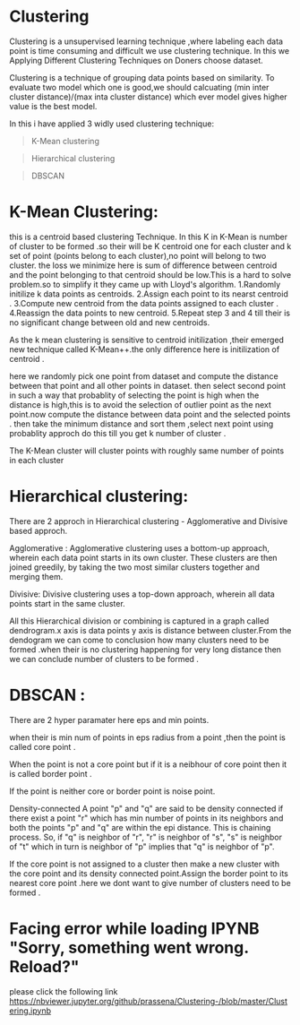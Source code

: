 # Clustering

Clustering is a unsupervised learning technique ,where labeling each data point is time consuming and difficult we use clustering technique.
In this we Applying Different Clustering Techniques on Doners choose dataset.

Clustering is a technique of grouping data points based on similarity.
To evaluate two model which one is good,we should calcuating (min inter cluster distance)/(max inta cluster distance) which ever model gives higher value is the best model.

In this i have applied 3 widly used clustering technique:

>K-Mean clustering

>Hierarchical clustering

>DBSCAN 

# K-Mean Clustering:
this is a centroid based clustering Technique.
In this K in K-Mean is number of cluster to be formed .so their will be K centroid one for each cluster and k set of point (points belong to each cluster),no point will belong to two cluster.
the loss we minimize here is sum of difference between centroid and the point belonging to that centroid should be low.This is a hard to solve problem.so to simplify it they came up with Lloyd's algorithm.
1.Randomly initilize k data points as centroids.
2.Assign each point to its nearst centroid .
3.Compute new centroid from the data points assigned to each cluster .
4.Reassign the data points to new centroid.
5.Repeat step 3 and 4 till their is no significant change between old and new centroids.

As the k mean clustering is sensitive to centroid initilization ,their emerged new technique called K-Mean++.the only difference here is initilization of centroid .

here we randomly pick one point from dataset and compute the distance between that point and all other points in dataset.
then select second point in such a way that probablity of selecting the point is high when the distance is high,this is to avoid the selection of outlier point as the next point.now compute the distance between data point and the selected points . then take the minimum distance and sort them ,select next point using probablity approch do this till you get k number of cluster .

The K-Mean cluster will cluster points with roughly same number of points in each cluster 

# Hierarchical clustering:
There are 2 approch in Hierarchical clustering - Agglomerative and Divisive based approch.

Agglomerative : Agglomerative clustering uses a bottom-up approach, wherein each data point starts in its own cluster. These clusters are then joined greedily, by taking the two most similar clusters together and merging them.

Divisive: Divisive clustering uses a top-down approach, wherein all data points start in the same cluster.

All this Hierarchical division or combining is captured in a graph called dendrogram.x axis is data points y axis is distance between cluster.From the dendogram we can come to conclusion how many clusters need to be formed .when their is no clustering happening for very long distance then we can conclude number of clusters to be formed .

# DBSCAN :
There are 2 hyper paramater here eps and min points.

when their is min num of points in eps radius from a point ,then the point is called core point .

When the point is not a core point but if it is a neibhour of core point then it is called border point .

If the point is neither core or border point is noise point.

Density-connected A point "p" and "q" are said to be density connected if there exist a point "r" which has min number of points in its neighbors and both the points "p" and "q" are within the epi distance. This is chaining process. So, if "q" is neighbor of "r", "r" is neighbor of "s", "s" is neighbor of "t" which in turn is neighbor of "p" implies that "q" is neighbor of "p".

If the core point is not assigned to a cluster then make a new cluster with the core point and its density connected point.Assign the border point to its nearest core point .here we dont want to give number of clusters need to be formed .

# Facing error while loading IPYNB "Sorry, something went wrong. Reload?"
please click the following link https://nbviewer.jupyter.org/github/prassena/Clustering-/blob/master/Clustering.ipynb
